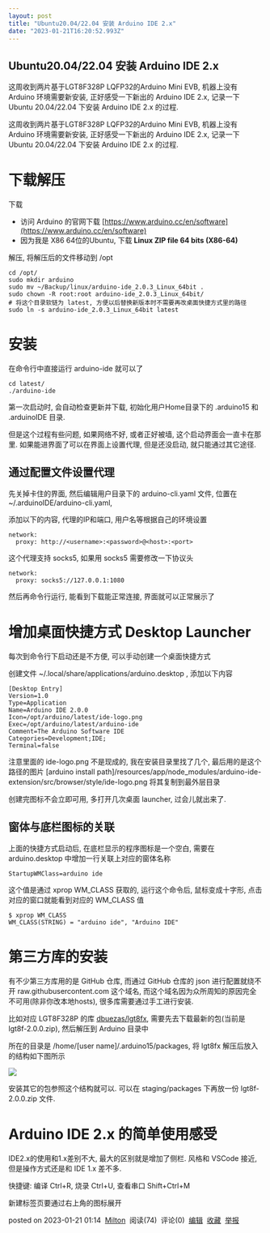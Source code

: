 ```yaml
---
layout: post
title: "Ubuntu20.04/22.04 安装 Arduino IDE 2.x"
date: "2023-01-21T16:20:52.993Z"
---
```

Ubuntu20.04/22.04 安装 Arduino IDE 2.x
------------------------------------

这周收到两片基于LGT8F328P LQFP32的Arduino Mini EVB, 机器上没有 Arduino 环境需要新安装, 正好感受一下新出的 Arduino IDE 2.x, 记录一下 Ubuntu 20.04/22.04 下安装 Arduino IDE 2.x 的过程.

这周收到两片基于LGT8F328P LQFP32的Arduino Mini EVB, 机器上没有 Arduino 环境需要新安装, 正好感受一下新出的 Arduino IDE 2.x, 记录一下 Ubuntu 20.04/22.04 下安装 Arduino IDE 2.x 的过程.

下载解压
====

下载

*   访问 Arduino 的官网下载 [https://www.arduino.cc/en/software](https://www.arduino.cc/en/software)
*   因为我是 X86 64位的Ubuntu, 下载 **Linux ZIP file 64 bits (X86-64)**

解压, 将解压后的文件移动到 /opt

    cd /opt/
    sudo mkdir arduino
    sudo mv ~/Backup/linux/arduino-ide_2.0.3_Linux_64bit .
    sudo chown -R root:root arduino-ide_2.0.3_Linux_64bit/
    # 将这个目录软链为 latest, 方便以后替换新版本时不需要再改桌面快捷方式里的路径
    sudo ln -s arduino-ide_2.0.3_Linux_64bit latest
    

安装
==

在命令行中直接运行 arduino-ide 就可以了

    cd latest/
    ./arduino-ide 
    

第一次启动时, 会自动检查更新并下载, 初始化用户Home目录下的 .arduino15 和 .arduinoIDE 目录.

但是这个过程有些问题, 如果网络不好, 或者正好被墙, 这个启动界面会一直卡在那里. 如果能进界面了可以在界面上设置代理, 但是还没启动, 就只能通过其它途径.

通过配置文件设置代理
----------

先关掉卡住的界面, 然后编辑用户目录下的 arduino-cli.yaml 文件, 位置在 ~/.arduinoIDE/arduino-cli.yaml,

添加以下的内容, 代理的IP和端口, 用户名等根据自己的环境设置

    network:
      proxy: http://<username>:<password>@<host>:<port>
    

这个代理支持 socks5, 如果用 socks5 需要修改一下协议头

    network:
      proxy: socks5://127.0.0.1:1080
    

然后再命令行运行, 能看到下载能正常连接, 界面就可以正常展示了

增加桌面快捷方式 Desktop Launcher
=========================

每次到命令行下启动还是不方便, 可以手动创建一个桌面快捷方式

创建文件 ~/.local/share/applications/arduino.desktop , 添加以下内容

    [Desktop Entry]
    Version=1.0
    Type=Application
    Name=Arduino IDE 2.0.0
    Icon=/opt/arduino/latest/ide-logo.png
    Exec=/opt/arduino/latest/arduino-ide
    Comment=The Arduino Software IDE
    Categories=Development;IDE;
    Terminal=false
    

注意里面的 ide-logo.png 不是现成的, 我在安装目录里找了几个, 最后用的是这个路径的图片 \[arduino install path\]/resources/app/node\_modules/arduino-ide-extension/src/browser/style/ide-logo.png 将其复制到最外层目录

创建完图标不会立即可用, 多打开几次桌面 launcher, 过会儿就出来了.

窗体与底栏图标的关联
----------

上面的快捷方式启动后, 在底栏显示的程序图标是一个空白, 需要在 arduino.desktop 中增加一行关联上对应的窗体名称

    StartupWMClass=arduino ide
    

这个值是通过 xprop WM\_CLASS 获取的, 运行这个命令后, 鼠标变成十字形, 点击对应的窗口就能看到对应的 WM\_CLASS 值

    $ xprop WM_CLASS
    WM_CLASS(STRING) = "arduino ide", "Arduino IDE"
    

第三方库的安装
=======

有不少第三方库用的是 GitHub 仓库, 而通过 GitHub 仓库的 json 进行配置就绕不开 raw.githubusercontent.com 这个域名, 而这个域名因为众所周知的原因完全不可用(除非你改本地hosts), 很多库需要通过手工进行安装.

比如对应 LGT8F328P 的库 [dbuezas/lgt8fx](https://github.com/dbuezas/lgt8fx), 需要先去下载最新的包(当前是 lgt8f-2.0.0.zip), 然后解压到 Arduino 目录中

所在的目录是 /home/\[user name\]/.arduino15/packages, 将 lgt8fx 解压后放入的结构如下图所示

![](https://img2023.cnblogs.com/blog/650273/202301/650273-20230121010514012-561145008.png)

安装其它的包参照这个结构就可以. 可以在 staging/packages 下再放一份 lgt8f-2.0.0.zip 文件.

Arduino IDE 2.x 的简单使用感受
=======================

IDE2.x的使用和1.x差别不大, 最大的区别就是增加了侧栏. 风格和 VSCode 接近, 但是操作方式还是和 IDE 1.x 差不多.

快捷键: 编译 Ctrl+R, 烧录 Ctrl+U, 查看串口 Shift+Ctrl+M

新建标签页要通过右上角的图标展开

posted on 2023-01-21 01:14  [Milton](https://www.cnblogs.com/milton/)  阅读(74)  评论(0)  [编辑](https://i.cnblogs.com/EditPosts.aspx?postid=17063445)  [收藏](javascript:void(0))  [举报](javascript:void(0))